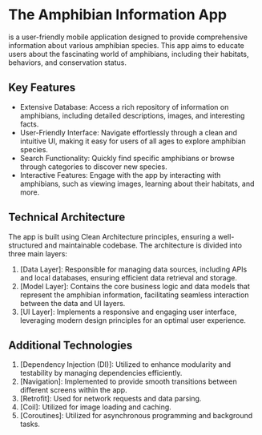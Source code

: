 The Amphibian Information App
==================================
is a user-friendly mobile application designed to provide comprehensive information about various amphibian species.
This app aims to educate users about the fascinating world of amphibians, including their habitats, behaviors, and conservation status.

Key Features
--------------
- Extensive Database: Access a rich repository of information on amphibians, including detailed descriptions, images, and interesting facts.
- User-Friendly Interface: Navigate effortlessly through a clean and intuitive UI, making it easy for users of all ages to explore amphibian species.
- Search Functionality: Quickly find specific amphibians or browse through categories to discover new species.
- Interactive Features: Engage with the app by interacting with amphibians, such as viewing images, learning about their habitats, and more.

Technical Architecture
---------------
The app is built using Clean Architecture principles, ensuring a well-structured and maintainable codebase. The architecture is divided into three main layers:

1. [Data Layer]: Responsible for managing data sources, including APIs and local databases, ensuring efficient data retrieval and storage.
2. [Model Layer]: Contains the core business logic and data models that represent the amphibian information, facilitating seamless interaction between the data and UI layers.
3. [UI Layer]: Implements a responsive and engaging user interface, leveraging modern design principles for an optimal user experience.

Additional Technologies
---------------
1. [Dependency Injection (DI)]: Utilized to enhance modularity and testability by managing dependencies efficiently.
2. [Navigation]: Implemented to provide smooth transitions between different screens within the app.
3. [Retrofit]: Used for network requests and data parsing.
4. [Coil]: Utilized for image loading and caching.
5. [Coroutines]: Utilized for asynchronous programming and background tasks.
